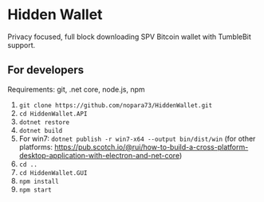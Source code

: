 # Hidden Wallet
Privacy focused, full block downloading SPV Bitcoin wallet with TumbleBit support.

## For developers  
  
Requirements: git, .net core, node.js, npm  
  
1. `git clone https://github.com/nopara73/HiddenWallet.git`
2. `cd HiddenWallet.API`  
3. `dotnet restore`  
4. `dotnet build`
5. For win7: `dotnet publish -r win7-x64 --output bin/dist/win` (for other platforms: https://pub.scotch.io/@rui/how-to-build-a-cross-platform-desktop-application-with-electron-and-net-core)  
6. `cd ..`
7. `cd HiddenWallet.GUI`
8. `npm install`
9. `npm start`
